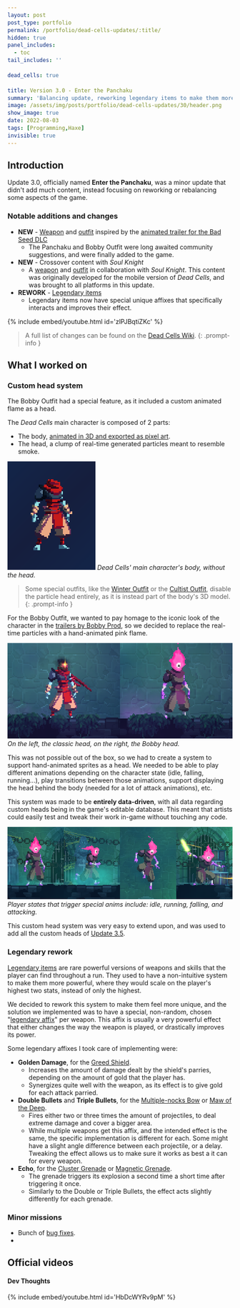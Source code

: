```yaml
---
layout: post
post_type: portfolio
permalink: /portfolio/dead-cells-updates/:title/
hidden: true
panel_includes:
  - toc
tail_includes: ''

dead_cells: true

title: Version 3.0 - Enter the Panchaku
summary: 'Balancing update, reworking legendary items to make them more unique.'
image: /assets/img/posts/portfolio/dead-cells-updates/30/header.png
show_image: true
date: 2022-08-03
tags: [Programming,Haxe]
invisible: true
---
```


## Introduction

Update 3.0, officially named **Enter the Panchaku**, was a minor update that didn't add much content, instead focusing on reworking or rebalancing some aspects of the game.

### Notable additions and changes

- **NEW** - [Weapon](https://deadcells.wiki.gg/wiki/Panchaku) and [outfit](https://deadcells.wiki.gg/wiki/Outfits#Trailer_Bobby_Outfit) inspired by the [animated trailer for the Bad Seed DLC](https://youtu.be/MqlDDiEL6tE)
  - The Panchaku and Bobby Outfit were long awaited community suggestions, and were finally added to the game.
- **NEW** - Crossover content with _Soul Knight_
  - A [weapon](https://deadcells.wiki.gg/wiki/Magic_Bow) and [outfit](https://deadcells.wiki.gg/wiki/Outfits#Knight's_Outfit) in collaboration with _Soul Knight_. This content was originally developed for the mobile version of _Dead Cells_, and was brought to all platforms in this update.
- **REWORK** - [Legendary items](https://deadcells.wiki.gg/wiki/Gear#Legendary_items)
  - Legendary items now have special unique affixes that specifically interacts and improves their effect.

{% include embed/youtube.html id='zlPJBqtiZKc' %}

> A full list of changes can be found on the [Dead Cells Wiki](https://deadcells.wiki.gg/wiki/Version_3.0).
{: .prompt-info }

## What I worked on

### Custom head system

The Bobby Outfit had a special feature, as it included a custom animated flame as a head.

The _Dead Cells_ main character is composed of 2 parts:
- The body, [animated in 3D and exported as pixel art](https://www.gamedeveloper.com/production/art-design-deep-dive-using-a-3d-pipeline-for-2d-animation-in-i-dead-cells-i-).
- The head, a clump of real-time generated particles meant to resemble smoke.

![](/assets/img/posts/portfolio/dead-cells-updates/30/body_with_no_head.png)
_Dead Cells' main character's body, without the head._

> Some special outfits, like the [Winter Outfit](https://deadcells.wiki.gg/wiki/Outfits#Winter_Outfit) or the [Cultist Outfit](https://deadcells.wiki.gg/wiki/Outfits#Cultist_Outfit), disable the particle head entirely, as it is instead part of the body's 3D model.
{: .prompt-info }

For the Bobby Outfit, we wanted to pay homage to the iconic look of the character in the [trailers by Bobby Prod](http://bobbyprod.com/projets/dead-cells/), so we decided to replace the real-time particles with a hand-animated pink flame.

![Alt text](/assets/img/posts/portfolio/dead-cells-updates/30/particles_vs_bobby.png)
_On the left, the classic head, on the right, the Bobby head._

This was not possible out of the box, so we had to create a system to support hand-animated sprites as a head. We needed to be able to play different animations depending on the character state (idle, falling, running...), play transitions between those animations, support displaying the head behind the body (needed for a lot of attack animations), etc.

This system was made to be **entirely data-driven**, with all data regarding custom heads being in the game's editable database. This meant that artists could easily test and tweak their work in-game without touching any code.

![](/assets/img/posts/portfolio/dead-cells-updates/30/custom_head_anim_support.png)
_Player states that trigger special anims include: idle, running, falling, and attacking._

This custom head system was very easy to extend upon, and was used to add all the custom heads of [Update 3.5](/portfolio/dead-cells-updates/queen-and-the-sea/).

### Legendary rework

[Legendary items](https://deadcells.wiki.gg/wiki/Gear#Legendary_items) are rare powerful versions of weapons and skills that the player can find throughout a run. They used to have a non-intuitive system to make them more powerful, where they would scale on the player's highest two stats, instead of only the highest.

We decided to rework this system to make them feel more unique, and the solution we implemented was to have a special, non-random, chosen "[legendary affix](https://deadcells.wiki.gg/wiki/Affixes#Legendary_affixes)" per weapon. This affix is usually a very powerful effect that either changes the way the weapon is played, or drastically improves its power.

Some legendary affixes I took care of implementing were:
- **Golden Damage**, for the [Greed Shield](https://deadcells.wiki.gg/wiki/Greed_Shield).
  - Increases the amount of damage dealt by the shield's parries, depending on the amount of gold that the player has.
  - Synergizes quite well with the weapon, as its effect is to give gold for each attack parried.
- **Double Bullets** and **Triple Bullets**, for the [Multiple-nocks Bow](https://deadcells.wiki.gg/wiki/Multiple-nocks_Bow) or [Maw of the Deep](https://deadcells.wiki.gg/wiki/Maw_of_the_Deep).
  - Fires either two or three times the amount of projectiles, to deal extreme damage and cover a bigger area.
  - While multiple weapons get this affix, and the intended effect is the same, the specific implementation is different for each. Some might have a slight angle difference between each projectile, or a delay. Tweaking the effect allows us to make sure it works as best a it can for every weapon.
- **Echo**, for the [Cluster Grenade](https://deadcells.wiki.gg/wiki/Cluster_Grenade) or [Magnetic Grenade](https://deadcells.wiki.gg/wiki/Magnetic_Grenade).
  - The grenade triggers its explosion a second time a short time after triggering it once.
  - Similarly to the Double or Triple Bullets, the effect acts slightly differently for each grenade.

### Minor missions

- Bunch of [bug fixes](https://deadcells.wiki.gg/wiki/Version_3.0#Bug_fixes).
- 
## Official videos

#### Dev Thoughts

{% include embed/youtube.html id='HbDcWYRv9pM' %}